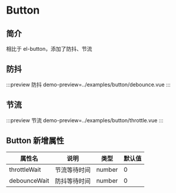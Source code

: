 # Button

## 简介

相比于 el-button，添加了防抖、节流

## 防抖

:::preview 防抖
demo-preview=../examples/button/debounce.vue
:::

## 节流

:::preview 节流
demo-preview=../examples/button/throttle.vue
:::

## Button 新增属性

| 属性名       | 说明         | 类型   | 默认值 |
| ------------ | ------------ | ------ | ------ |
| throttleWait | 节流等待时间 | number | 0      |
| debounceWait | 防抖等待时间 | number | 0      |
